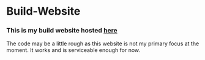 # Build-Website
### This is my build website hosted [here](http://builds.robtaylor.info)
The code may be a little rough as this website is not my primary focus at the moment. It works and is serviceable enough for now.
